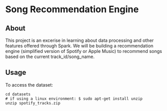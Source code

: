 # Song Recommendation Engine

## About

This project is an excerise in learning about data processing and other features offered through Spark. We will be building
a recommendation engine (simplified version of Spotify or Apple Music) to recommend songs based on the current track_id/song_name.

## Usage
To access the dataset:
```
cd datasets
# if using a linux environment: $ sudo apt-get install unzip
unzip spotify_tracks.zip
```